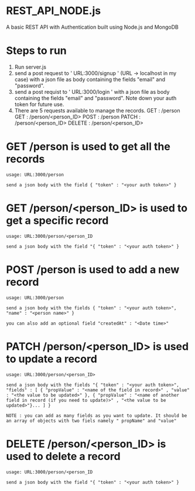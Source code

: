 # REST_API_NODE.js
A basic REST API with Authentication built using Node.js and MongoDB

# Steps to run
1. Run server.js
2. send a post request to ' URL:3000/signup ' (URL -> localhost in my case) with a json file as body containing the fields "email" and "password".
3. send a post requist to ' URL:3000/login ' with a json file as body containing the fields "email" and "password". Note down your auth token for future use.
4. There are 5 requests available to manage the records.
	GET : /person
	GET : /person/<person_ID>
	POST : /person
	PATCH : /person/<person_ID>
	DELETE : /person/<person_ID>

# GET /person is used to get all the records
	usage: URL:3000/person
	
	send a json body with the field { "token" : "<your auth token>" }

# GET /person/<person_ID> is used to get a specific record
	usage: URL:3000/person/<person_ID
	
	send a json body with the field "{ "token" : "<your auth token>" }
	
# POST /person is used to add a new record
	usage: URL:3000/person
	
	send a json body with the fields { "token" : "<your auth token>", "name" : "<person name>" }
	
	you can also add an optional field "createdAt" : "<Date time>"
	
# PATCH /person/<person_ID> is used to update a record
	usage: URL:3000/person/<person_ID>
	
	send a json body with the fields "{ "token" : "<your auth token>", "fields" : [ { "propValue" : "<name of the field in record>" , "value" : "<the value to be updated>" }, { "propValue" : "<name of another field in record (if you need to update)>" , "<the value to be updated>"}... ] }
	
	NOTE : you can add as many fields as you want to update. It should be an array of objects with two fiels namely " propName" and "value"

# DELETE /person/<person_ID> is used to delete a record
	usage: URL:3000/person/<person_ID
	
	send a json body with the field "{ "token" : "<your auth token>" }
